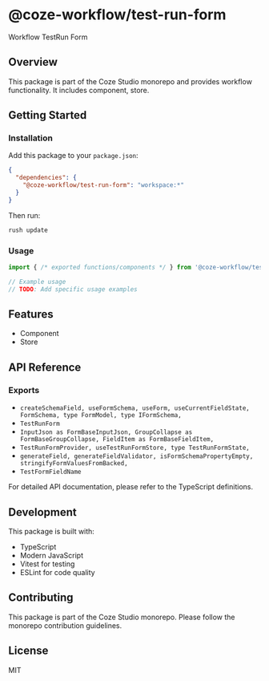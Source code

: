 # @coze-workflow/test-run-form

Workflow TestRun Form

## Overview

This package is part of the Coze Studio monorepo and provides workflow functionality. It includes component, store.

## Getting Started

### Installation

Add this package to your `package.json`:

```json
{
  "dependencies": {
    "@coze-workflow/test-run-form": "workspace:*"
  }
}
```

Then run:

```bash
rush update
```

### Usage

```typescript
import { /* exported functions/components */ } from '@coze-workflow/test-run-form';

// Example usage
// TODO: Add specific usage examples
```

## Features

- Component
- Store

## API Reference

### Exports

- `createSchemaField,
  useFormSchema,
  useForm,
  useCurrentFieldState,
  FormSchema,
  type FormModel,
  type IFormSchema,`
- `TestRunForm`
- `InputJson as FormBaseInputJson,
  GroupCollapse as FormBaseGroupCollapse,
  FieldItem as FormBaseFieldItem,`
- `TestRunFormProvider,
  useTestRunFormStore,
  type TestRunFormState,`
- `generateField,
  generateFieldValidator,
  isFormSchemaPropertyEmpty,
  stringifyFormValuesFromBacked,`
- `TestFormFieldName`


For detailed API documentation, please refer to the TypeScript definitions.

## Development

This package is built with:

- TypeScript
- Modern JavaScript
- Vitest for testing
- ESLint for code quality

## Contributing

This package is part of the Coze Studio monorepo. Please follow the monorepo contribution guidelines.

## License

MIT
